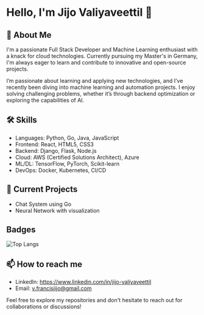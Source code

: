 # Hello, I'm Jijo Valiyaveettil 👋

## 🚀 About Me
I'm a passionate Full Stack Developer and Machine Learning enthusiast with a knack for cloud technologies. Currently pursuing my Master's in Germany, I'm always eager to learn and contribute to innovative and open-source projects.

I’m passionate about learning and applying new technologies, and I’ve recently been diving into machine learning and automation projects. I enjoy solving challenging problems, whether it’s through backend optimization or exploring the capabilities of AI.

## 🛠 Skills
- Languages: Python, Go, Java, JavaScript
- Frontend: React, HTML5, CSS3
- Backend: Django, Flask, Node.js
- Cloud: AWS (Certified Solutions Architect), Azure
- ML/DL: TensorFlow, PyTorch, Scikit-learn
- DevOps: Docker, Kubernetes, CI/CD

## 🔭 Current Projects
- Chat System using Go
- Neural Network with visualization
  
## Badges
![Top Langs](https://github-readme-stats.vercel.app/api/top-langs/?username=jijovaliyaveettil&layout=compact)

## 📫 How to reach me
- LinkedIn: https://www.linkedin.com/in/jijo-valiyaveettil
- Email: v.francisjijo@gmail.com

Feel free to explore my repositories and don't hesitate to reach out for collaborations or discussions!


